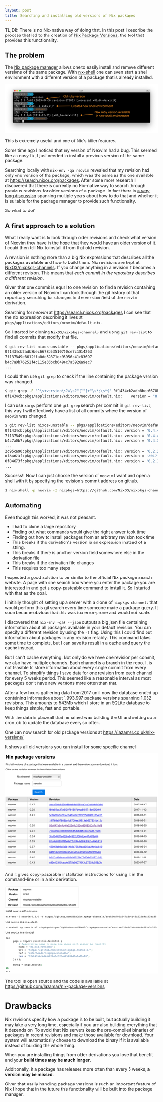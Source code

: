 ```yaml
---
layout: post
title: Searching and installing old versions of Nix packages
---
```


TL;DR: There is no Nix-native way of doing that. In this post I describe the process that led to the creation of [Nix Package Versions](https://lazamar.co.uk/nix-versions), the tool that provides this functionality.

## The problem

The [Nix package manager](https://nixos.org) allows one to easily install and remove different versions of the same package. With [nix-shell](https://nixos.org/guides/nix-pills/developing-with-nix-shell.html) one can even start a shell environment with a different version of a package that is already installed.

![nix-shell example](../images/2020-08-31-nix-shell-example.png)

This is extremely useful and one of Nix's killer features.

Some time ago I noticed that my version of Neovim had a bug. This seemed like an easy fix, I just needed to install a previous version of the same package.

Searching locally with `nix-env -qa neovim` revealed that my revision had only one version of the package, which was the same as the one available at <https://search.nixos.org/packages>. After some more research I discovered that there is currently no Nix-native way to search through previous revisions for older versions of a package. In fact there is [a very long discussion](https://github.com/NixOS/nixpkgs/issues/9682#issuecomment-658424656) spanning multiple years about how to do that and whether it is suitable for the package manager to provide such functionality.

So what to do?

## A first approach to a solution

What I really want is to look through older revisions and check what version of Neovim they have in the hope that they would have an older version of it. I could then tell Nix to install it from that old revision.

A revision is nothing more than a big Nix expressions that describes all the packages available and how to build them. Nix revisions are kept at [NixOS/nixpkgs-channels](https://github.com/NixOS/nixpkgs-channels). If you change anything in a revision it becomes a different revision. This means that *each commit in the repository describes a different revision*.

Given that one commit is equal to one revision, to find a revision containing an older version of Neovim I can look through the git history of that repository searching for changes in the `version` field of the `neovim` derivation.

Searching for *neovim* at <https://search.nixos.org/packages> I can see that the nix expression describing it lives at `pkgs/applications/editors/neovim/default.nix`.

So I started by cloning `NixOS/nixpkgs-channels` and using `git rev-list` to find all commits that modify that file.

``` bash
$ git rev-list nixos-unstable -- pkgs/applications/editors/neovim/default.nix
0f1434cb2adb8bec6678b53510750ce7c1814263
7f137849e8612ffa0de59871ec95956c41c83697
b4c7a0b76252f4c115e36bcb6496c7a5928a9ec7
...
```

I could then use `git grep` to check if the line containing the package version was changed.

``` bash
$ git grep -E '^\s+version\s?=\s?"[^"]+"\s*;\s*$' 0f1434cb2adb8bec6678b53510750ce7c1814263 -- pkgs/applications/editors/neovim/default.nix
0f1434cb:pkgs/applications/editors/neovim/default.nix:    version = "0.4.4";
```

I can use `xargs` perform one `git grep` search per commit in `git rev-list`, this way I will effectively have a list of all commits where the version of `neovim` was changed.

```bash
$ git rev-list nixos-unstable -- pkgs/applications/editors/neovim/default.nix | xargs -I{} git grep -E '^\s+version\s?=\s?"[^"]+"\s*;\s*$' {} -- pkgs/applications/editors/neovim/default.nix
0f1434cb:pkgs/applications/editors/neovim/default.nix: version = "0.4.4";
7f137849:pkgs/applications/editors/neovim/default.nix: version = "0.4.4";
b4c7a0b7:pkgs/applications/editors/neovim/default.nix: version = "0.4.3";
...
2c95ce90:pkgs/applications/editors/neovim/default.nix: version = "0.2.2";
0f84673f:pkgs/applications/editors/neovim/default.nix: version = "2017-11-05";
0f84673f:pkgs/applications/editors/neovim/default.nix: version = "0.2.1";
...
```

Success!! Now I can just choose the version of `neovim` I want and open a shell with it by specifying the revision's commit address on github.

``` bash
$ nix-shell -p neovim -I nixpkgs=https://github.com/NixOS/nixpkgs-channels/archive/92a047a6c4d46a222e9c323ea85882d0a7a13af8.tar.gz
```

## Automating

Even though this worked, it was not pleasant.

- I had to clone a large repository
- Finding out what commands would give the right answer took time
- Finding out how to install packages from an arbitrary revision took time
- This breaks if the derivation's version is an expression instead of a string.
- This breaks if there is another version field somewhere else in the derivation file
- This breaks if the derivation file changes
- This requires too many steps

I expected a good solution to be similar to the official Nix package search website. A page with one search box where you enter the package you are interested in and get a copy-pasteable command to install it. So I started with that as the goal.

I initially thought of setting up a server with a clone of `nixpkgs-channels` that would perform this git search every time someone made a package query. It soon became obvious that this was too error-prone and would not scale.

I discovered that `nix-env -qaP --json` outputs a big json file containing information about all packages available in your default revision. You can specify a different revision by using the `-f` flag. Using this I could find out information about packages in any revision reliably. This command takes some time to complete, but I can save its result in a cache and query the cache instead.

But I can't cache everything. Not only do we have one revision per commit, we also have multiple channels.  Each channel is a branch in the repo. It is not feasible to store information about every single commit from every channel. To simplify things I save data for one revision from each channel for every 5 weeks period. This seemed like a reasonable interval as most packages don't have new versions more often than that.

After a few hours gathering data from 2017 until now the database ended up containing information about 1,993,997 package versions spanning 1,032 revisions. This amounts to 542Mb which I store in an SQLite database to keep things simple, fast and portable.

With the data in place all that remained was building the UI and setting up a cron job to update the database every so often.

One can now search for old package versions at <https://lazamar.co.uk/nix-versions/>

It shows all old versions you can install for some specific channel

![Screenshot of neovim versions search result from lazamar.co.uk/nix-versions](../images/2020-08-31-neovim-versions-2.png)

And it gives copy-pasteable installation instructions for using it in the command-line or in a nix derivation.

![Screenshot of neovim versions search result from lazamar.co.uk/nix-versions](../images/2020-08-31-neovim-install-instructions.png)

The tool is open source and the code is available at <https://github.com/lazamar/nix-package-versions>

# Drawbacks

Nix revisions specify how a package is to be built, but actually building it may take a very long time, especially if you are also building everything that it depends on. To avoid that Nix servers keep the pre-compiled binaries of packages in recent revisions and make those available for download. Your system will automatically choose to download the binary if it is available instead of building the whole thing.

When you are installing things from older derivations you lose that benefit and your **build times may be much longer**.

Additionally, if a package has releases more often than every 5 weeks, **a version may be missed**.

Given that easily handling package versions is such an important feature of Nix I hope that in the future this functionality will be built into the package manager.
